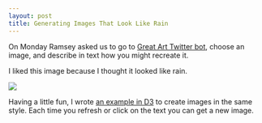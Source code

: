 ```yaml
---
layout: post
title: Generating Images That Look Like Rain
---
```


On Monday Ramsey asked us to go to [Great Art Twitter bot](https://twitter.com/greatartbot), choose an image, and describe in text how you might recreate it.  

I liked this image because I thought it looked like rain. 

![](http://bl.ocks.org/zanarmstrong/raw/73ce430053eabd1b70fe/image.png)

Having a little fun, I wrote [an example in D3](http://bl.ocks.org/zanarmstrong/raw/73ce430053eabd1b70fe) to create images in the same style. Each time you refresh or click on the text you can get a new image. 
